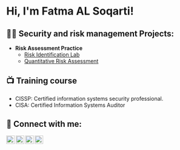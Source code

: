 <h1>Hi, I'm Fatma AL Soqarti! </h1>

<h2>👨‍💻 Security and risk management Projects:</h2>

- <b>Risk Assessment Practice </b>
  - [Risk Identification Lab](https://github.com/falsoqatri/Risk_identification_LAB)
  - [Quantitative Risk Assessment](https://github.com/falsoqatri/qualitative_risk_assessment_LAB)

<h2>📺 Training course</h2>

- CISSP: Certified information systems security professional.
- CISA: Certified Information Systems Auditor

<h2> 🤳 Connect with me:</h2>

[<img align="left" alt="ttt | YouTube" width="22px" src="https://cdn.jsdelivr.net/npm/simple-icons@v3/icons/youtube.svg" />][youtube]
[<img align="left" alt="ttt| Twitter" width="22px" src="https://cdn.jsdelivr.net/npm/simple-icons@v3/icons/twitter.svg" />][twitter]
[<img align="left" alt="tttttt | LinkedIn" width="22px" src="https://cdn.jsdelivr.net/npm/simple-icons@v3/icons/linkedin.svg" />][linkedin]
[<img align="left" alt="ttt | Instagram" width="22px" src="https://cdn.jsdelivr.net/npm/simple-icons@v3/icons/instagram.svg" />][instagram]

[twitter]: https://twitter.com
[youtube]: https://www.youtube.com
[instagram]: https://www.instagram.com
[linkedin]: https://linkedin.com




